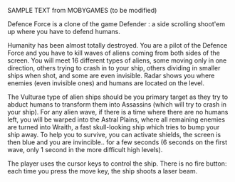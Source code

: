 SAMPLE TEXT from MOBYGAMES (to be modified)

Defence Force is a clone of the game Defender : a side scrolling shoot'em up where you have to defend humans.

Humanity has been almost totally destroyed. You are a pilot of the Defence Force and you have to kill waves of aliens coming from both sides of the screen. You will meet 16 different types of aliens, some moving only in one direction, others trying to crash in to your ship, others dividing in smaller ships when shot, and some are even invisible. Radar shows you where enemies (even invisible ones) and humans are located on the level.

The Vulturae type of alien ships should be you primary target as they try to abduct humans to transform them into Assassins (which will try to crash in your ship). For any alien wave, if there is a time where there are no humans left, you will be warped into the Astral Plains, where all remaining enemies are turned into Wraith, a fast skull-looking ship which tries to bump your ship away. To help you to survive, you can activate shields, the screen is then blue and you are invincible.. for a few seconds (6 seconds on the first wave, only 1 second in the more difficult high levels).

The player uses the cursor keys to control the ship. There is no fire button: each time you press the move key, the ship shoots a laser beam.